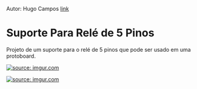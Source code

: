 Autor: Hugo Campos [link](https://github.com/HugocamposL3)

# Suporte Para Relé de 5 Pinos

Projeto de um suporte para o relé de 5 pinos que pode ser usado em uma protoboard.

<a href="https://imgur.com/defpcHY"><img src="https://imgur.com/defpcHY.jpg" title="source: imgur.com" /></a>

<a href="https://imgur.com/Gs5N9bA"><img src="https://imgur.com/Gs5N9bA.jpg" title="source: imgur.com" /></a>
